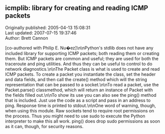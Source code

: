 ## icmplib: library for creating and reading ICMP packets  
Originally published: 2005-04-13 15:08:31  
Last updated: 2007-07-15 19:37:46  
Author: Brett Cannon  
  
[co-authored with Philip E. Nu�ez]\n\nPython's stdlib does not have any included library for supporting ICMP packets; both reading them or creating them.  But ICMP packets are common and useful; they are used for both the traceroute and ping utilities.  And thus they can be useful to control to do network diagnostics.\n\nThe Packet class is what is used to create and read ICMP packets.  To create a packet you instantiate the class, set the header and data fields, and then call the create() method which will the string representation that can be passed to a socket.\n\nTo read a packet, use the Packet.parse() classmethod, which will return an instance of Packet with the fields filled out.\n\nTo show its use you can also see the ping() method that is included.  Just use the code as a script and pass in an address to ping.  Response time is printed to stdout.\n\nOne word of warning, though, when using this module.  Raw sockets tend to require root permissions on the process.  Thus you might need to use sudo to execute the Python interpreter to make this all work.  ping() does drop sudo permissions as soon as it can, though, for security reasons.